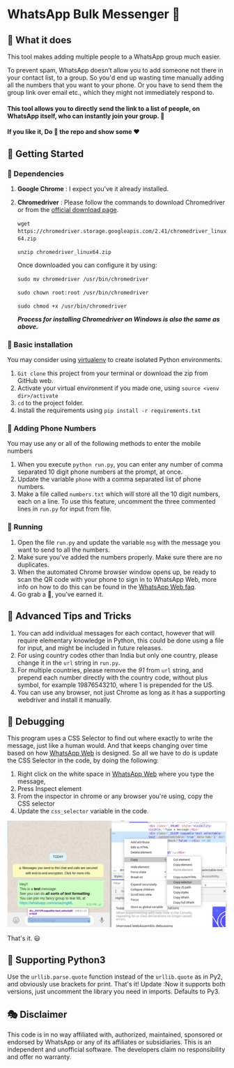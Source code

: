 # WhatsApp Bulk Messenger :loudspeaker:

## :dart: What it does 
This tool makes adding multiple people to a WhatsApp group much easier. 

To prevent spam, WhatsApp doesn’t allow you to add someone not there in your contact list, to a group. So you'd end up wasting time manually adding all the numbers that you want to your phone. Or you have to send them the group link over email etc., which they might not immediately respond to. 

#### This tool allows you to directly send the link to a list of people, on WhatsApp itself, who can instantly join your group. :tada:
#### If you like it, Do :star2: the repo and show some :heart:

## :rocket: Getting Started 

### :link: Dependencies

1. **Google Chrome** : I expect you've it already installed.
2. **Chromedriver** : Please follow the commands to download Chromedriver or from the [official download page](https://sites.google.com/a/chromium.org/chromedriver/downloads).

    `wget https://chromedriver.storage.googleapis.com/2.41/chromedriver_linux64.zip`
	
	`unzip chromedriver_linux64.zip`
	
	Once downloaded you can configure it by using:
	
	`sudo mv chromedriver /usr/bin/chromedriver`
	
	`sudo chown root:root /usr/bin/chromedriver`
	
	`sudo chmod +x /usr/bin/chromedriver`
	
	_**Process for installing Chromedriver on Windows is also the same as above.**_
	
### :walking: Basic installation 

You may consider using [virtualenv](http://pypi.python.org/pypi/virtualenv) to create isolated Python environments.

1. `Git clone` this project from your terminal or download the zip from GitHub web.
2. Activate your virtual environment if you made one, using 
  `source <venv dir>/activate`
3. `cd` to the project folder.
4. Install the requirements using `pip install -r requirements.txt`

### :iphone: Adding Phone Numbers

You may use any or all of the following methods to enter the mobile numbers

1. When you execute `python run.py`, you can enter any number of comma separated 10 digit phone numbers at the prompt, at once.
2. Update the variable `phone` with a comma separated list of phone numbers.
3. Make a file called `numbers.txt` which will store all the 10 digit numbers, each on a line. To use this feature, uncomment the three commented lines in `run.py` for input from file.

### :running: Running

1. Open the file `run.py` and update the variable `msg` with the message you want to send to all the numbers.
2. Make sure you've added the numbers properly. Make sure there are no duplicates.
3. When the automated Chrome browser window opens up, be ready to scan the QR code with your phone to sign in to WhatsApp Web, more info on how to do this can be found in the [WhatsApp Web faq](https://faq.whatsapp.com/en/web/28080003/).
4. Go grab a :doughnut:, you've earned it.

## :stars: Advanced Tips and Tricks

1. You can add individual messages for each contact, however that will require elementary knowledge in Python, this could be done using a file for input, and might be included in future releases.
2. For using country codes other than India but only one country, please change it in the `url` string in `run.py`.
3. For multiple countries, please remove the _91_ from `url` string, and prepend each number directly with the country code, without plus symbol, for example 19876543210, where 1 is prepended for the US.
4. You can use any browser, not just Chrome as long as it has a supporting webdriver and install it manually.

## :dragon: Debugging
This program uses a CSS Selector to find out where exactly to write the message, just like a human would. And that keeps changing over time based on how [WhatsApp Web](web.whatsapp.com) is designed. So all we have to do is update the CSS Selector in the code, by doing the following:

1. Right click on the white space in [WhatsApp Web](web.whatsapp.com) where you type the message, 
2. Press Inspect element
3. From the inspector in chrome or any browser you're using, copy the CSS selector
4. Update the `css_selector` variable in the code.

<img src="assets/CopyCSSSelector.png" width="800" alt="Copy CSS Selector from WhatsApp" class="center">

That's it. :smiley:

## :diamond_shape_with_a_dot_inside: Supporting Python3
Use the `urllib.parse.quote` function instead of the `urllib.quote` as in Py2, and obviously use brackets for print. That's it! 
Update :Now it supports both versions, just uncomment the library you need in imports. Defaults to Py3.

## :performing_arts: Disclaimer

This code is in no way affiliated with, authorized, maintained, sponsored or endorsed by WhatsApp or any of its affiliates or subsidiaries. This is an independent and unofficial software. The developers claim no responsibility and offer no warranty.

